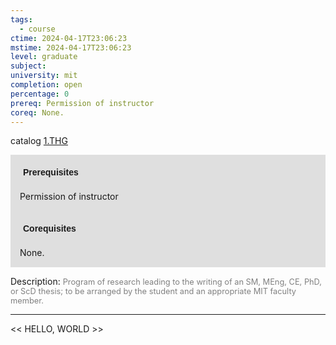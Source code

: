 ```yaml
---
tags:
  - course
ctime: 2024-04-17T23:06:23
mstime: 2024-04-17T23:06:23
level: graduate
subject: 
university: mit
completion: open
percentage: 0
prereq: Permission of instructor
coreq: None.
---
```


catalog [1.THG](http://student.mit.edu/catalog/m1c.html#1.THG)

<span style="display: block; padding: 15px; background-color: rgb(100, 100, 100, 0.2);"><font id="m_prereq322_0" style="display: block; font-family: Arial, sans-serif; font-weight: bold; padding: 5px">Prerequisites</font><br><span id="prereq322_0">Permission of instructor</span></span>
<span style="display: block; padding: 15px; background-color: rgb(100, 100, 100, 0.2);"><font id="m_coreq322_0" style="display: block; font-family: Arial, sans-serif; font-weight: bold; padding: 5px">Corequisites</font><br><span id="coreq322_0">None.</span></span>

<font style="">Description:</font>
<font style="color: grey; font-size: 0.8rem;">Program of research leading to the writing of an SM, MEng, CE, PhD, or ScD thesis; to be arranged by the student and an appropriate MIT faculty member.</font>



---

<< HELLO, WORLD >>
